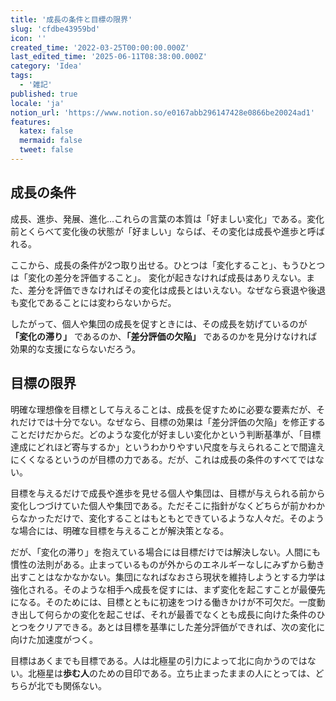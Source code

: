 ```yaml
---
title: '成長の条件と目標の限界'
slug: 'cfdbe43959bd'
icon: ''
created_time: '2022-03-25T00:00:00.000Z'
last_edited_time: '2025-06-11T08:38:00.000Z'
category: 'Idea'
tags:
  - '雑記'
published: true
locale: 'ja'
notion_url: 'https://www.notion.so/e0167abb296147428e0866be20024ad1'
features:
  katex: false
  mermaid: false
  tweet: false
---
```


## 成長の条件

成長、進歩、発展、進化…これらの言葉の本質は「好ましい変化」である。変化前とくらべて変化後の状態が「好ましい」ならば、その変化は成長や進歩と呼ばれる。

ここから、成長の条件が2つ取り出せる。ひとつは「変化すること」、もうひとつは「変化の差分を評価すること」。
変化が起きなければ成長はありえない。また、差分を評価できなければその変化は成長とはいえない。なぜなら衰退や後退も変化であることには変わらないからだ。

したがって、個人や集団の成長を促すときには、その成長を妨げているのが **「変化の滞り」** であるのか、**「差分評価の欠陥」** であるのかを見分けなければ効果的な支援にならないだろう。

## 目標の限界

明確な理想像を目標として与えることは、成長を促すために必要な要素だが、それだけでは十分でない。なぜなら、目標の効果は「差分評価の欠陥」を修正することだけだからだ。どのような変化が好ましい変化かという判断基準が、「目標達成にどれほど寄与するか」というわかりやすい尺度を与えられることで間違えにくくなるというのが目標の力である。だが、これは成長の条件のすべてではない。

目標を与えるだけで成長や進歩を見せる個人や集団は、目標が与えられる前から変化しつづけていた個人や集団である。ただそこに指針がなくどちらが前かわからなかっただけで、変化することはもともとできているような人々だ。そのような場合には、明確な目標を与えることが解決策となる。

だが、「変化の滞り」を抱えている場合には目標だけでは解決しない。人間にも慣性の法則がある。止まっているものが外からのエネルギーなしにみずから動き出すことはなかなかない。集団になればなおさら現状を維持しようとする力学は強化される。そのような相手へ成長を促すには、まず変化を起こすことが最優先になる。そのためには、目標とともに初速をつける働きかけが不可欠だ。一度動き出して何らかの変化を起こせば、それが最善でなくとも成長に向けた条件のひとつをクリアできる。あとは目標を基準にした差分評価ができれば、次の変化に向けた加速度がつく。

目標はあくまでも目標である。人は北極星の引力によって北に向かうのではない。北極星は**歩む人**のための目印である。立ち止まったままの人にとっては、どちらが北でも関係ない。
